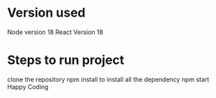 # Version used
Node version 18
React Version 18

# Steps to run project
clone the repository
npm install to install all the dependency
npm start
Happy Coding